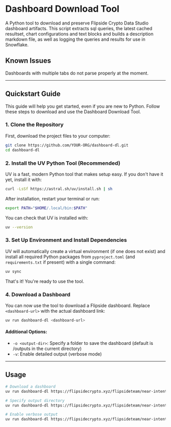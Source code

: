 # Dashboard Download Tool

A Python tool to download and preserve Flipside Crypto Data Studio dashboard artifacts. This script extracts sql queries, the latest cached resultset, chart configurations and text blocks and builds a description markdown file, as well as logging the queries and results for use in Snowflake.

## Known Issues
Dashboards with multiple tabs do not parse properly at the moment.

---

## Quickstart Guide

This guide will help you get started, even if you are new to Python. Follow these steps to download and use the Dashboard Download Tool.

### 1. Clone the Repository

First, download the project files to your computer:

```bash
git clone https://github.com/YOUR-ORG/dashboard-dl.git
cd dashboard-dl
```

### 2. Install the UV Python Tool (Recommended)

UV is a fast, modern Python tool that makes setup easy. If you don't have it yet, install it with:

```bash
curl -LsSf https://astral.sh/uv/install.sh | sh
```

After installation, restart your terminal or run:

```bash
export PATH="$HOME/.local/bin:$PATH"
```

You can check that UV is installed with:

```bash
uv --version
```

### 3. Set Up Environment and Install Dependencies

UV will automatically create a virtual environment (if one does not exist) and install all required Python packages from `pyproject.toml` (and `requirements.txt` if present) with a single command:

```bash
uv sync
```

That's it! You're ready to use the tool.

### 4. Download a Dashboard

You can now use the tool to download a Flipside dashboard. Replace `<dashboard-url>` with the actual dashboard link:

```bash
uv run dashboard-dl <dashboard-url>
```

#### Additional Options:
- `-o <output-dir>`: Specify a folder to save the dashboard (default is /outputs in the current directory)
- `-v`: Enable detailed output (verbose mode)

---

## Usage

```bash
# Download a dashboard
uv run dashboard-dl https://flipsidecrypto.xyz/flipsideteam/near-intents-insights-XO29Lh

# Specify output directory
uv run dashboard-dl https://flipsidecrypto.xyz/flipsideteam/near-intents-insights-XO29Lh -o ./downloads

# Enable verbose output
uv run dashboard-dl https://flipsidecrypto.xyz/flipsideteam/near-intents-insights-XO29Lh -v
```

